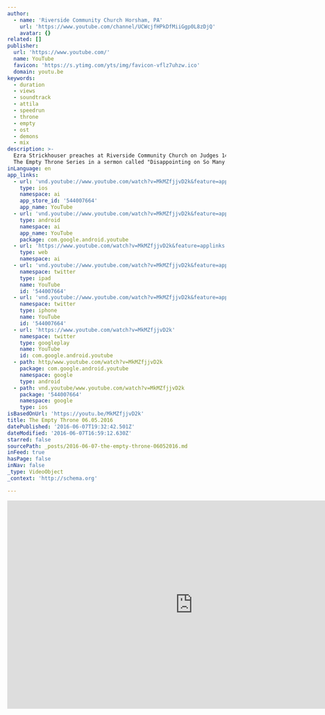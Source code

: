 ```yaml
---
author:
  - name: 'Riverside Community Church Horsham, PA'
    url: 'https://www.youtube.com/channel/UCWcjfHPkDfMiiGgp0L8zDjQ'
    avatar: {}
related: []
publisher:
  url: 'https://www.youtube.com/'
  name: YouTube
  favicon: 'https://s.ytimg.com/yts/img/favicon-vflz7uhzw.ico'
  domain: youtu.be
keywords:
  - duration
  - views
  - soundtrack
  - attila
  - speedrun
  - throne
  - empty
  - ost
  - demons
  - mix
description: >-
  Ezra Strickhouser preaches at Riverside Community Church on Judges 14 & 15 in
  The Empty Throne Series in a sermon called "Disappointing on So Many Levels".
inLanguage: en
app_links:
  - url: 'vnd.youtube://www.youtube.com/watch?v=MkMZfjjvD2k&feature=applinks'
    type: ios
    namespace: ai
    app_store_id: '544007664'
    app_name: YouTube
  - url: 'vnd.youtube://www.youtube.com/watch?v=MkMZfjjvD2k&feature=applinks'
    type: android
    namespace: ai
    app_name: YouTube
    package: com.google.android.youtube
  - url: 'https://www.youtube.com/watch?v=MkMZfjjvD2k&feature=applinks'
    type: web
    namespace: ai
  - url: 'vnd.youtube://www.youtube.com/watch?v=MkMZfjjvD2k&feature=applinks'
    namespace: twitter
    type: ipad
    name: YouTube
    id: '544007664'
  - url: 'vnd.youtube://www.youtube.com/watch?v=MkMZfjjvD2k&feature=applinks'
    namespace: twitter
    type: iphone
    name: YouTube
    id: '544007664'
  - url: 'https://www.youtube.com/watch?v=MkMZfjjvD2k'
    namespace: twitter
    type: googleplay
    name: YouTube
    id: com.google.android.youtube
  - path: http/www.youtube.com/watch?v=MkMZfjjvD2k
    package: com.google.android.youtube
    namespace: google
    type: android
  - path: vnd.youtube/www.youtube.com/watch?v=MkMZfjjvD2k
    package: '544007664'
    namespace: google
    type: ios
isBasedOnUrl: 'https://youtu.be/MkMZfjjvD2k'
title: The Empty Throne 06.05.2016
datePublished: '2016-06-07T19:32:42.501Z'
dateModified: '2016-06-07T16:59:12.630Z'
starred: false
sourcePath: _posts/2016-06-07-the-empty-throne-06052016.md
inFeed: true
hasPage: false
inNav: false
_type: VideoObject
_context: 'http://schema.org'

---
```

<iframe src="https://cdn.embedly.com/widgets/media.html?src=https%3A%2F%2Fwww.youtube.com%2Fembed%2FMkMZfjjvD2k%3Ffeature%3Doembed&amp;url=http%3A%2F%2Fwww.youtube.com%2Fwatch%3Fv%3DMkMZfjjvD2k&amp;image=https%3A%2F%2Fi.ytimg.com%2Fvi%2FMkMZfjjvD2k%2Fhqdefault.jpg&amp;key=b7d04c9b404c499eba89ee7072e1c4f7&amp;type=text%2Fhtml&amp;schema=youtube" width="854" height="480" scrolling="no" frameborder="0" allowfullscreen="" style=""></iframe>